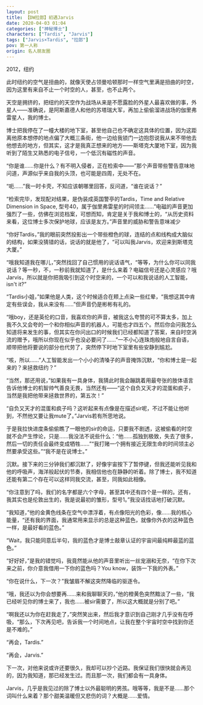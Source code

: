 ```yaml
---
layout: post
title: 【DW拉郎】初遇Jarvis
date: 2020-04-03 01:04
categories: ["神秘博士"]
characters: ["Tardis", "Jarvis"]
tags: ["Jarvis×Tardis", "拉郎"]
pov: 第一人称
origin: 名人朋友圈
---
```


2012，纽约

此时纽约的空气是扭曲的，就像天使占领曼哈顿那时一样空气里满是扭曲的时空，因为这里有来自不止一个时空的人，甚至，也不止两个。

天空是拥挤的，把纽约的天空作为战场从来是不愿露脸的外星人最喜欢做的事，外星人——准确说，是阿斯嘉德人和他的苏塔瑞大军，再加上偷偷溜进战场的伽里弗雷星人，我的博士。

博士把我停在了一幢大楼的地下室，甚至他自己也不确定这具体的位置，因为这距离他原本想停的地点偏了大概三条街，他一边给我锁门一边抱怨说我从来不带他去他想去的地方，但其实，这才是我真正想来的地方——斯塔克大厦地下室，因为我听到了陌生又熟悉的电子信号，一个低沉有磁性的声音。

“你是谁……你是什么？有不明入侵者，正在检索中——”那个声音带些警告意味地问道，声源似乎来自我的头顶，也可能是四周，无处不在。

“呃……”我一时卡壳，不知应该朝哪里回答，反问道，“谁在说话？”

“检索完毕，发现配对结果，是伪装成英国警亭的Tardis，Time and Relative Dimension in Space, 型号40，属于伽里弗雷星的时间领主……”电磁的声音更加强烈了一些，仿佛在浏览档案，可想而知，肯定是关于我和博士的，“从历史资料来看，这位博士多次保护地球，应该是友方。”声音里的威胁和警告意味减少

“你好Tardis，”我的眼前突然投影出一个带些橙色的球，连结的点和线构成大脑似的结构，如果没猜错的话，说话的就是他了，“可以叫我Jarvis，欢迎来到斯塔克大厦。”

“哦我知道我在哪儿，”突然找回了自己惯用的说话语气，“等等，为什么你可以同我说话？等一秒，不，一秒前我就知道了，是什么来着？电磁信号还是心灵感应？哦Jarvis，所以就是你把我吸引到这个时空来的，一个可以和我说话的人工智能，isn't it?”

“Tardis小姐，”如果他是人类，这个时候适合在颊上点染一些红晕，“我想这其中肯定有些误会，我从来没有……”但声音仍是彬彬有礼的。

“哦boy，还是英伦的口音，我喜欢你的声音，被我这么夸赞的可不算太多，加上我不久又会夸的一个和你相似声音的机器人，可能也才四五个。然后你会问我怎么知道将来发生的事，但其实在你问出口的时候我们已经都知道了答案，来自时空涡流的赠予，哦所以你现在似乎也没必要问了……”一不小心连珠炮般地自言自语，顺带把他将要说的部分也代劳了，突然停下时地下室里有些安静到尴尬。

“咳，所以……”人工智能发出一个小小的清嗓子的声音掩饰沉默，“你和博士是一起来的？来拯救纽约？”

“当然，那还用说，”如果我有一具身体，我猜此时我会蹦跳着用最夸张的肢体语言告诉他博士的机智帅气善良无畏，当然还有——“这个自负又天才的混蛋和疯子，当然是我把他带来拯救世界的，第五次！”

“自负又天才的混蛋和疯子吗？这听起来有点像是在描述sir呢，不过不能让他听到，不然他又要让我mute了。”Jarvis若有所思地说。

于是我拉快进度条偷偷瞧了一眼他的sir的命运，只要我不剧透，这被偷看的时空就不会产生悖论，只是……我没法不说些什么：“他……孤独到极致，失去了很多，然后一切的责任会最终变成牺牲……”“我打赌一个拥有接近无限生命的时间领主必然要承受这些。”“我不是在说博士。”

沉默。接下来的三分钟我们都沉默了，好像宇宙按下了暂停键，但我还能听见我和他的呼吸声，海洋般起伏的节奏，我相信他也在静静的听着。除了博士，我不知道还能有第二个存在可以这样同我交流，甚至，同我如此相像。

“你注意到了吗，我们的名字都是六个字母，甚至其中还有四个是一样的。还有，我其实也是伦敦出生的，我是说最初的雏形，型号1。”我没话找话地打破沉默。

“我知道，”他的金黄色线条在空气中漂浮着，有点像阳光的色彩，像……我的核心能量，“还有我的界面，我通常用来显示的总是这种蓝色，就像你外衣的这种蓝色一样，是最好看的蓝色。”

“Wait，我只能同意后半句，我的蓝色才是博士敲章认证的宇宙间最纯粹最蓝的蓝色。”

“好好好，”是我的错觉吗，我竟然能从他的声音里听出一丝宠溺和无奈，“在你下次来之前，你介意我借用一下你的蓝色吗？You know，装饰一下我的外表。”

“你在说什么，下一次？”我皱眉不解这突然降临的驱逐令。

“哦，我还以为你会想要再……来和我聊聊天的，”他的橙黄色突然黯淡了一些，“我已经听见你的博士来了，我也……被sir需要了，所以这大概就是分别了吧。”

“啊我还以为你在赶我走了，”突然笑出来，然后我才意识到自己刚才几乎没有在呼吸，“那么，下次再见吧，告诉我一个时间地点，让我在整个宇宙时空中找到你还是不难的。”

“再会，Tardis.”

“再会，Jarvis.”

下一次，对他来说或许还要很久，我却可以抄个近路。我保证我们很快就会再见的，因为我知道，那已经发生过。而且那一次，我们都会有一具身体。

Jarvis，几乎是我见过的除了博士以外最聪明的男孩。哦等等，我是不是……那个词叫什么来着？那个甜美温暖但又悲伤的词？大概是……爱情。
